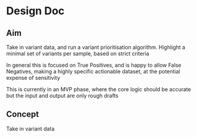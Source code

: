 # Design Doc

## Aim

Take in variant data, and run a variant prioritisation algorithm. Highlight a minimal set of variants per sample, based on strict criteria

In general this is focused on True Positives, and is happy to allow False Negatives, making a highly specific actionable dataset, at the potential expense of sensitivity

This is currently in an MVP phase, where the core logic should be accurate but the input and output are only rough drafts

## Concept

Take in variant data